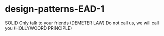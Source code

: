 # design-patterns-EAD-1
SOLID
Only talk to your friends (DEMETER LAW)
Do not call us, we will call you (HOLLYWOORD PRINCIPLE)
